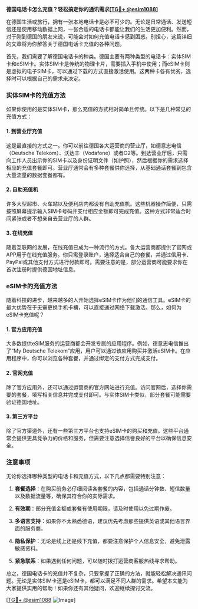**德国电话卡怎么充值？轻松搞定你的通讯需求[[TG💪+ @esim1088](https://t.me/s/esim1088)]**

在德国生活或旅行，拥有一张本地电话卡是必不可少的。无论是日常通话、发送短信还是使用移动数据上网，一张合适的电话卡都能让我们的生活更加便利。然而，对于刚到德国的朋友来说，可能会对如何充值电话卡感到困惑。别担心，这篇详细的文章将为你解答关于德国电话卡充值的各种问题。

首先，我们需要了解德国电话卡的种类。德国主要有两种类型的电话卡：实体SIM卡和eSIM卡。实体SIM卡是传统的物理卡片，需要插入手机中使用；而eSIM卡则是虚拟的电子SIM卡，可以通过下载的方式直接激活使用。这两种卡各有优劣，选择时可以根据自己的需求来决定。

### 实体SIM卡的充值方法

如果你使用的是实体SIM卡，那么充值的方式相对简单且传统。以下是几种常见的充值方式：

#### 1. 到营业厅充值
这是最直接的方式之一。你可以前往德国各大运营商的营业厅，如德意志电信（Deutsche Telekom）、沃达丰（Vodafone）或者O2等。到达营业厅后，只需向工作人员出示你的SIM卡以及身份证明文件（如护照），然后根据你的需求选择相应的充值套餐即可。营业厅通常会有多种套餐供你选择，从基础通话套餐到包含大量流量的数据套餐都有。

#### 2. 自助充值机
许多大型超市、火车站以及便利店内都设有自助充值机。这些机器操作简便，只需按照屏幕提示输入SIM卡号码并支付相应金额即可完成充值。这种方式非常适合时间紧张或者不想亲自去营业厅的人群。

#### 3. 在线充值
随着互联网的发展，在线充值已成为一种流行的方式。各大运营商都提供了官网或APP用于在线充值服务。你只需登录账户，选择适合自己的套餐，并通过信用卡、PayPal或其他支付方式进行付款即可。需要注意的是，部分运营商可能要求你在首次注册时提供德国地址信息。

### eSIM卡的充值方法

随着科技的进步，越来越多的人开始选择eSIM卡作为他们的通信工具。eSIM卡的最大优势在于无需更换手机卡槽，可以直接通过网络下载激活。那么，如何为eSIM卡充值呢？

#### 1. 官方应用充值
大多数提供eSIM服务的运营商都会开发专属的应用程序。例如，德意志电信推出了“My Deutsche Telekom”应用，用户可以通过该应用购买并激活eSIM卡。在应用程序中，你可以浏览各种套餐，并通过绑定的支付方式完成支付。

#### 2. 官网充值
除了官方应用外，还可以通过运营商的官方网站进行充值。访问官网后，选择你需要的套餐，填写相关信息并完成支付即可。与实体SIM卡类似，部分套餐可能需要验证德国地址。

#### 3. 第三方平台
除了官方渠道外，还有一些第三方平台也支持eSIM卡的购买和充值。这些平台通常会提供更具竞争力的价格和服务，但需要注意选择信誉良好的平台以确保信息安全。

### 注意事项

无论你选择哪种类型的电话卡和充值方式，以下几点都需要特别注意：

1. **套餐选择**：在购买前务必仔细阅读各套餐的内容，包括通话分钟数、短信数量以及数据流量等，确保其符合你的实际需求。
   
2. **有效期**：部分充值金额或套餐有使用期限，请及时使用以免过期作废。

3. **多语言支持**：如果你不太熟悉德语，建议优先考虑那些提供英语或其他语言界面的服务商。

4. **隐私保护**：无论是线上还是线下充值，都要注意保护个人信息安全，避免泄露敏感资料。

5. **紧急联系**：如果遇到任何问题，可以随时拨打运营商客服热线寻求帮助。

总之，德国电话卡的充值并不复杂，只要掌握了正确的方法，就能轻松解决通讯问题。无论是实体SIM卡还是eSIM卡，都可以满足不同人群的需求。希望本文能为大家提供实用的帮助！如果你还有其他疑问，欢迎继续探讨交流。

[[TG💪+ @esim1088](https://t.me/s/esim1088) ![Image](https://i.postimg.cc/4NQfJmqS/Snipaste-2025-05-13-00-14-12.png)]